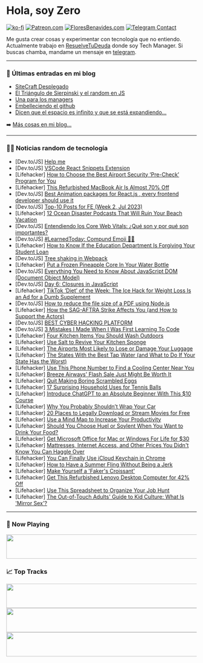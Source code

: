 # Hola, soy Zero

[![ko-fi](https://ko-fi.com/img/githubbutton_sm.svg)](https://ko-fi.com/J3J4N0LUK)
[![Patreon.com](https://img.shields.io/endpoint.svg?url=https%3A%2F%2Fshieldsio-patreon.vercel.app%2Fapi%3Fusername%3Dzerodragon%26type%3Dpatrons&style=for-the-badge)](https://patreon.com/zerodragon)
[![FloresBenavides.com](https://img.shields.io/website?down_message=oops&label=MiBlog&style=for-the-badge&up_message=online&url=https%3A%2F%2Ffloresbenavides.com)](https://floresbenavides.com)
[![Telegram Contact](https://img.shields.io/badge/escr%C3%ADbeme-ZeroDragon-%2326A5E4?style=for-the-badge&logo=telegram)](https://t.me/zerodragon)

Me gusta crear cosas y experimentar con tecnología que no entiendo.
Actualmente trabajo en [ResuelveTuDeuda](http://github.com/resuelve) donde soy Tech Manager.
Si buscas chamba, mandame un mensaje en [telegram](https://t.me/zerodragon).

---

### 📕 Últimas entradas en mi blog
<!-- BLOG-POST-LIST:START -->
- [SiteCraft Desplegado](https://floresbenavides.com/sitecraft-desplegado/)
- [El Triángulo de Sierpinski y el random en JS](https://floresbenavides.com/el-triangulo-de-sierpinski-y-el-random-en-js/)
- [Una para los managers](https://floresbenavides.com/una-para-los-managers/)
- [Embelleciendo el github](https://floresbenavides.com/embelleciendo-el-github/)
- [Dicen que el espacio es infinito y que se está expandiendo…](https://floresbenavides.com/dicen-que-el-espacio-es-infinito-y-que-se-esta-expandiendo/)
<!-- BLOG-POST-LIST:END -->

➡️ [Más cosas en mi blog...](https://floresbenavides.com)

---

### 👨‍💻 Noticias random de tecnología
<!-- TECH-POSTS:START -->
- [Dev.to/JS] [Help me](https://dev.to/passion117/help-me-30m9)
- [Dev.to/JS] [VSCode React Snippets Extension](https://dev.to/onureren/vscode-react-snippets-extension-39l2)
- [Lifehacker] [How to Choose the Best Airport Security ‘Pre-Check’ Program for You](https://lifehacker.com/how-to-choose-the-best-airport-security-pre-check-pro-1849433015)
- [Lifehacker] [This Refurbished MacBook Air Is Almost 70% Off](https://lifehacker.com/this-refurbished-macbook-air-is-almost-70-off-1850638589)
- [Dev.to/JS] [Best Animation packages for React.js , every frontend developer should use it](https://dev.to/idurar/best-animation-packages-for-reactjs-every-frontend-developer-should-use-it-159b)
- [Dev.to/JS] [Top-10 Posts for FE &lpar;Week 2, Jul 2023&rpar;](https://dev.to/fruntend/top-10-posts-for-fe-week-2-jul-2023-4g5d)
- [Lifehacker] [12 Ocean Disaster Podcasts That Will Ruin Your Beach Vacation](https://lifehacker.com/12-ocean-disaster-podcasts-that-will-ruin-your-beach-va-1850623861)
- [Dev.to/JS] [Entendiendo los Core Web Vitals: ¿Qué son y por qué son importantes?](https://dev.to/marianocodes/entendiendo-los-core-web-vitals-que-son-y-por-que-son-importantes-5f2e)
- [Dev.to/JS] [#LearnedToday: Compund Emoji 👨‍💻](https://dev.to/danielzotti/learnedtoday-compund-emoji-2m59)
- [Lifehacker] [How to Know If the Education Department Is Forgiving Your Student Loan](https://lifehacker.com/how-to-know-if-the-education-department-is-forgiving-yo-1850642973)
- [Dev.to/JS] [Tree shaking in Webpack](https://dev.to/fogel/tree-shaking-in-webpack-5apj)
- [Lifehacker] [Put a Frozen Pineapple Core In Your Water Bottle](https://lifehacker.com/put-a-frozen-pineapple-core-in-your-water-bottle-1850642419)
- [Dev.to/JS] [Everything You Need to Know About JavaScript DOM &lpar;Document Object Model&rpar;](https://dev.to/devshefali/everything-you-need-to-know-about-javascript-dom-document-object-model-1l75)
- [Dev.to/JS] [Day 6: Closures in JavaScript](https://dev.to/dhrn/day-6-closures-in-javascript-5d9f)
- [Lifehacker] [TikTok ‘Diet’ of the Week: The Ice Hack for Weight Loss Is an Ad for a Dumb Supplement](https://lifehacker.com/tiktok-diet-of-the-week-the-ice-hack-for-weight-loss-1850642691)
- [Dev.to/JS] [How to reduce the file size of a PDF using Node.js](https://dev.to/woovi/how-to-reduce-the-file-size-of-a-pdf-using-nodejs-50b2)
- [Lifehacker] [How the SAG-AFTRA Strike Affects You &lpar;and How to Support the Actors&rpar;](https://lifehacker.com/how-the-sag-aftra-strike-affects-you-and-how-to-suppor-1850643004)
- [Dev.to/JS] [BEST CYBER HACKING PLATFORM](https://dev.to/aweaken404/best-cyber-hacking-platform-52lh)
- [Dev.to/JS] [3 Mistakes I Made When I Was First Learning To Code](https://dev.to/onureren/3-mistakes-i-made-when-i-was-first-learning-to-code-94b)
- [Lifehacker] [Four Kitchen Items You Should Wash Outdoors](https://lifehacker.com/four-kitchen-items-you-should-wash-outdoors-1850641873)
- [Lifehacker] [Use Salt to Revive Your Kitchen Sponge](https://lifehacker.com/use-salt-to-revive-your-kitchen-sponge-1850641897)
- [Lifehacker] [The Airports Most Likely to Lose or Damage Your Luggage](https://lifehacker.com/the-airports-most-likely-to-lose-or-damage-your-luggage-1850641885)
- [Lifehacker] [The States With the Best Tap Water &lpar;and What to Do If Your State Has the Worst&rpar;](https://lifehacker.com/the-states-with-the-best-tap-water-and-what-to-do-if-y-1850641803)
- [Lifehacker] [Use This Phone Number to Find a Cooling Center Near You](https://lifehacker.com/use-this-phone-number-to-find-a-cooling-center-near-you-1850641814)
- [Lifehacker] [Breeze Airways&#39; Flash Sale Just Might Be Worth It](https://lifehacker.com/breeze-airways-flash-sale-just-might-be-worth-it-1850641826)
- [Lifehacker] [Quit Making Boring Scrambled Eggs](https://lifehacker.com/8-ways-to-make-better-scrambled-eggs-1846859812)
- [Lifehacker] [17 Surprising Household Uses for Tennis Balls](https://lifehacker.com/17-surprising-household-uses-for-tennis-balls-1850176713)
- [Lifehacker] [Introduce ChatGPT to an Absolute Beginner With This $10 Course](https://lifehacker.com/introduce-chatgpt-to-an-absolute-beginner-with-this-10-1850629775)
- [Lifehacker] [Why You Probably Shouldn’t Wrap Your Car](https://lifehacker.com/why-you-probably-shouldn-t-wrap-your-car-1850641373)
- [Lifehacker] [20 Places to Legally Download or Stream Movies for Free](https://lifehacker.com/top-10-places-to-download-or-stream-movies-for-free-le-1782772455)
- [Lifehacker] [Use a Mind Map to Increase Your Productivity](https://lifehacker.com/use-a-mind-map-to-increase-your-productivity-1850641534)
- [Lifehacker] [Should You Choose Huel or Soylent When You Want to Drink Your Food?](https://lifehacker.com/huel-versus-soylent-1850637488)
- [Lifehacker] [Get Microsoft Office for Mac or Windows For Life for $30](https://lifehacker.com/get-microsoft-office-for-mac-or-windows-for-life-for-3-1850629704)
- [Lifehacker] [Mattresses, Internet Access, and Other Prices You Didn&#39;t Know You Can Haggle Over](https://lifehacker.com/mattresses-internet-access-and-other-prices-you-didnt-1850631517)
- [Lifehacker] [You Can Finally Use iCloud Keychain in Chrome](https://lifehacker.com/you-can-finally-use-icloud-keychain-in-chrome-1850639711)
- [Lifehacker] [How to Have a Summer Fling Without Being a Jerk](https://lifehacker.com/how-to-have-a-summer-fling-without-being-an-asshole-1850638765)
- [Lifehacker] [Make Yourself a &#39;Faker&#39;s Croissant&#39;](https://lifehacker.com/make-yourself-a-fakers-croissant-1850641204)
- [Lifehacker] [Get This Refurbished Lenovo Desktop Computer for 42% Off](https://lifehacker.com/get-this-refurbished-lenovo-desktop-computer-for-42-of-1850629673)
- [Lifehacker] [Use This Spreadsheet to Organize Your Job Hunt](https://lifehacker.com/use-this-spreadsheet-to-organize-your-job-hunt-1850639441)
- [Lifehacker] [The Out-of-Touch Adults&#39; Guide to Kid Culture: What Is &#39;Mirror Sex&#39;?](https://lifehacker.com/the-out-of-touch-adults-guide-to-kid-culture-what-is-m-1850639468)<!-- TECH-POSTS:END -->

---

### 🎵 Now Playing
<a href="https://spotify-now-playing-dun.vercel.app/now-playing?open"><img src="https://spotify-now-playing-dun.vercel.app/now-playing" width="540" height="64"></a>

### 📈 Top Tracks
<a href="https://spotify-now-playing-dun.vercel.app/top-tracks?i=1&open"><img src="https://spotify-now-playing-dun.vercel.app/top-tracks?i=1" width="540" height="64"></a>
<a href="https://spotify-now-playing-dun.vercel.app/top-tracks?i=2&open"><img src="https://spotify-now-playing-dun.vercel.app/top-tracks?i=2" width="540" height="64"></a>
<a href="https://spotify-now-playing-dun.vercel.app/top-tracks?i=3&open"><img src="https://spotify-now-playing-dun.vercel.app/top-tracks?i=3" width="540" height="64"></a>
